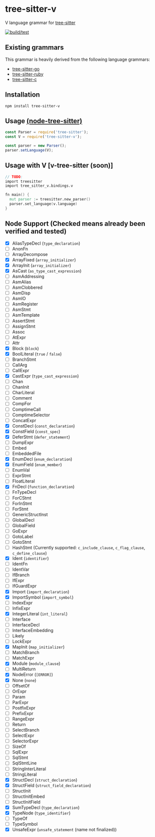 # tree-sitter-v
V language grammar for [tree-sitter](https://github.com/tree-sitter/tree-sitter)

[![build/test](https://github.com/nedpals/tree-sitter-v/actions/workflows/ci.yml/badge.svg)](https://github.com/nedpals/tree-sitter-v/actions/workflows/ci.yml)

## Existing grammars
This grammar is heavily derived from the following language grammars:

- [tree-sitter-go](https://github.com/tree-sitter/tree-sitter-go)
- [tree-sitter-ruby](https://github.com/tree-sitter/tree-sitter-ruby/)
- [tree-sitter-c](https://github.com/tree-sitter/tree-sitter-c/)

## Installation
```
npm install tree-sitter-v
```

## Usage [(node-tree-sitter)](https://github.com/tree-sitter/node-tree-sitter)
```javascript
const Parser = require('tree-sitter');
const V = require('tree-sitter-v');

const parser = new Parser();
parser.setLanguage(V);
```

## Usage with V [v-tree-sitter (soon)]
```v
// TODO:
import treesitter
import tree_sitter_v.bindings.v

fn main() {
  mut parser := treesitter.new_parser()
  parser.set_language(v.language)
}
```

## Node Support (Checked means already been verified and tested)
- [x] AliasTypeDecl (`type_declaration`)
- [ ] AnonFn
- [ ] ArrayDecompose
- [x] ArrayFixed (`array_initializer`)
- [x] ArrayInit (`array_initializer`)
- [x] AsCast (`as_type_cast_expression`)
- [ ] AsmAddressing
- [ ] AsmAlias
- [ ] AsmClobbered
- [ ] AsmDisp
- [ ] AsmIO
- [ ] AsmRegister
- [ ] AsmStmt
- [ ] AsmTemplate
- [ ] AssertStmt
- [ ] AssignStmt
- [ ] Assoc
- [ ] AtExpr
- [ ] Attr
- [x] Block (`block`)
- [x] BoolLiteral (`true` / `false`)
- [ ] BranchStmt
- [ ] CallArg
- [ ] CallExpr
- [x] CastExpr (`type_cast_expression`)
- [ ] Chan
- [ ] ChanInit
- [ ] CharLiteral
- [ ] Comment
- [ ] CompFor
- [ ] ComptimeCall
- [ ] ComptimeSelector
- [ ] ConcatExpr
- [x] ConstDecl (`const_declaration`)
- [x] ConstField (`const_spec`)
- [x] DeferStmt (`defer_statement`)
- [ ] DumpExpr
- [ ] Embed
- [ ] EmbeddedFile
- [x] EnumDecl (`enum_declaration`)
- [x] EnumField (`enum_member`)
- [ ] EnumVal
- [ ] ExprStmt
- [ ] FloatLiteral
- [x] FnDecl (`function_declaration`)
- [ ] FnTypeDecl
- [ ] ForCStmt
- [ ] ForInStmt
- [ ] ForStmt
- [ ] GenericStructInst
- [ ] GlobalDecl
- [ ] GlobalField
- [ ] GoExpr
- [ ] GotoLabel
- [ ] GotoStmt
- [ ] HashStmt (Currently supported: `c_include_clause`, `c_flag_clause`,  `c_define_clause`)
- [x] Ident (`identifier`)
- [ ] IdentFn
- [ ] IdentVar
- [ ] IfBranch
- [ ] IfExpr
- [ ] IfGuardExpr
- [x] Import (`import_declaration`)
- [x] ImportSymbol (`import_symbol`)
- [ ] IndexExpr
- [ ] InfixExpr
- [x] IntegerLiteral (`int_literal`)
- [ ] Interface
- [ ] InterfaceDecl
- [ ] InterfaceEmbedding
- [ ] Likely
- [ ] LockExpr
- [x] MapInit (`map_initializer`)
- [ ] MatchBranch
- [ ] MatchExpr
- [x] Module (`module_clause`)
- [ ] MultiReturn
- [x] NodeError (`[ERROR]`)
- [x] None (`none`)
- [ ] OffsetOf
- [ ] OrExpr
- [ ] Param
- [ ] ParExpr
- [ ] PostfixExpr
- [ ] PrefixExpr
- [ ] RangeExpr
- [ ] Return
- [ ] SelectBranch
- [ ] SelectExpr
- [ ] SelectorExpr
- [ ] SizeOf
- [ ] SqlExpr
- [ ] SqlStmt
- [ ] SqlStmtLine
- [ ] StringInterLiteral
- [ ] StringLiteral
- [x] StructDecl (`struct_declaration`)
- [x] StructField (`struct_field_declaration`)
- [ ] StructInit
- [ ] StructInitEmbed
- [ ] StructInitField
- [x] SumTypeDecl (`type_declaration`)
- [x] TypeNode (`type_identifier`)
- [ ] TypeOf
- [ ] TypeSymbol
- [x] UnsafeExpr (`unsafe_statement` (name not finalized))
